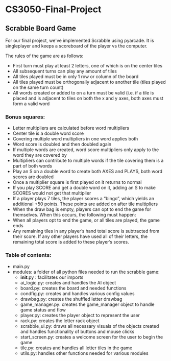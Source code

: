 # CS3050-Final-Project

## Scrabble Board Game
For our final project, we've implemented Scrabble using pyarcade. It is singleplayer and keeps a scoreboard of the player vs the computer. 

The rules of the game are as follows:
- First turn must play at least 2 letters, one of which is on the center tiles
- All subsequent turns can play any amount of tiles
- All tiles played must be in only 1 row or column of the board
- All tiles played must be orthogonally adjacent to another tile (tiles played on the same turn count)
- All words created or added to on a turn must be valid (i.e. if a tile is placed and is adjacent to tiles on both the x and y axes, both axes must form a valid word
### Bonus squares:
- Letter multipliers are calculated before word multipliers 
- Center tile is a double word score
- Covering multiple word multipliers in one word applies both 
- Word score is doubled and then doubled again
- If multiple words are created, word score multipliers only apply to the word they are covered by
- Multipliers can contribute to multiple words if the tile covering them is a part of both words
- Play an S on a double word to create both AXES and PLAYS, both word scores are doubled
- Once a multiplier square is first played on it returns to normal 
- If you play SCORE and get a double word on it, adding an S to make SCORES would not get that multiplier
- If a player plays 7 tiles, the player scores a “bingo”, which yields an additional +50 points. These points are added on after tile multipliers
- When the draw bag is empty, players can opt to end the game for themselves. When this occurs, the following must happen:
- When all players opt to end the game, or all tiles are played, the game ends
- Any remaining tiles in any player’s hand total score is subtracted from their score. If any other players have used all of their letters, the remaining total score is added to these player’s scores.

### Table of contents:
- main.py
- modules: a folder of all python files needed to run the scrabble game:
     - __init__.py : facilitates our imports
     - ai_logic.py: creates and handles the AI object
     - board.py: creates the board and needed functions
     - condfig.py: creates and handles various config values
     - drawbag.py: creates the shuffled letter drawbag 
     - game_manager.py: creates the game_manager object to handle game status and flow
     - player.py: creates the player object to represent the user
     - rack.py: creates the letter rack object
     - scrabble_ui.py: draws all necessary visuals of the objects created and handles functionality of buttons and mouse clicks
     - start_screen.py: creates a welcome screen for the user to begin the game
     - tile.py: creates and handles all letter tiles in the game
     - utils.py: handles other functions needed for various modules

